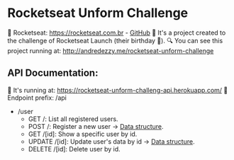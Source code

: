 # Rocketseat Unform Challenge

:rocket: Rocketseat: https://rocketseat.com.br - [GitHub](https://github.com/Rocketseat/)
:birthday: It's a project created to the challenge of Rocketseat Launch (their birthday :clap:).
:mag: You can see this project running at: http://andredezzy.me/rocketseat-unform-challenge
<br>

## API Documentation:

:electric_plug: It's running at: https://rocketseat-unform-challeng-api.herokuapp.com/
:eyes: Endpoint prefix: /api

- /user
  - GET /: List all registered users.
  - POST /: Register a new user -> [Data structure](https://github.com/andredezzy/rocketseat-unform-challenge/issues/3).
  - GET /[id]: Show a specific user by id.
  - UPDATE /[id]: Update user's data by id -> [Data structure](https://github.com/andredezzy/rocketseat-unform-challenge/issues/3).
  - DELETE /[id]: Delete user by id.

